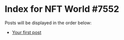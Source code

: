 # Index for NFT World #7552
Posts will be displayed in the order below:

- [Your first post](./001-first.md)


